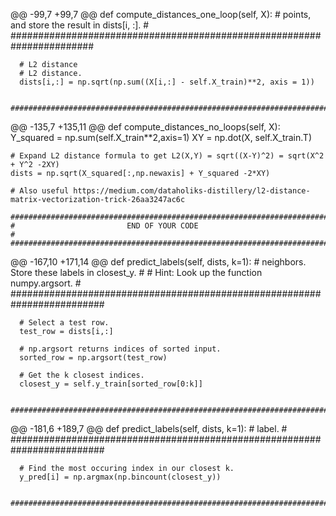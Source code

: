 @@ -99,7 +99,7 @@ def compute_distances_one_loop(self, X):
      # points, and store the result in dists[i, :].                        #
      #######################################################################

      # L2 distance
      # L2 distance.
      dists[i,:] = np.sqrt(np.sum((X[i,:] - self.X_train)**2, axis = 1))

      #######################################################################
 @@ -135,7 +135,11 @@ def compute_distances_no_loops(self, X):
    Y_squared = np.sum(self.X_train**2,axis=1)
    XY = np.dot(X, self.X_train.T)

    # Expand L2 distance formula to get L2(X,Y) = sqrt((X-Y)^2) = sqrt(X^2 + Y^2 -2XY)
    dists = np.sqrt(X_squared[:,np.newaxis] + Y_squared -2*XY)

    # Also useful https://medium.com/dataholiks-distillery/l2-distance-matrix-vectorization-trick-26aa3247ac6c

    #########################################################################
    #                         END OF YOUR CODE                              #
    #########################################################################
 @@ -167,10 +171,14 @@ def predict_labels(self, dists, k=1):
      # neighbors. Store these labels in closest_y.                           #
      # Hint: Look up the function numpy.argsort.                             #
      #########################################################################

      # Select a test row.
      test_row = dists[i,:]

      # np.argsort returns indices of sorted input.
      sorted_row = np.argsort(test_row)

      # Get the k closest indices.
      closest_y = self.y_train[sorted_row[0:k]]

      #########################################################################
 @@ -181,6 +189,7 @@ def predict_labels(self, dists, k=1):
      # label.                                                                #
      #########################################################################

      # Find the most occuring index in our closest k.
      y_pred[i] = np.argmax(np.bincount(closest_y))

      #########################################################################
